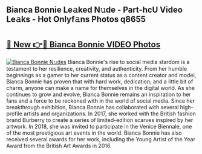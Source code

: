 ## Bianca Bonnie Le𝚊ked N𝚞de - Part-hcU Video Le𝚊ks - Hot Onlyf𝚊ns Photos q8655

# <h2><a href="http://ab20065.deff.icu/?id=Bianca+Bonnie">🔗 New 👉🔴 Bianca Bonnie VIDEO Photos</a></h2>

[![Bianca Bonnie N𝚞des](https://i.imgur.com/rIISA9y.gif)](http://ab20065.deff.icu/?id=Bianca+Bonnie)
Bianca Bonnie's rise to social media stardom is a testament to her resilience, creativity, and authenticity. From her humble beginnings as a gamer to her current status as a content creator and model, Bianca Bonnie has proven that with hard work, dedication, and a little bit of charm, anyone can make a name for themselves in the digital world. As she continues to grow and evolve, Bianca Bonnie remains an inspiration to her fans and a force to be reckoned with in the world of social media. Since her breakthrough exhibition, Bianca Bonnie has collaborated with several high-profile artists and organizations. In 2017, she worked with the British fashion brand Burberry to create a series of limited-edition scarves inspired by her artwork. In 2018, she was invited to participate in the Venice Biennale, one of the most prestigious art events in the world. Bianca Bonnie has also received several awards for her work, including the Young Artist of the Year Award from the British Art Awards in 2016.

